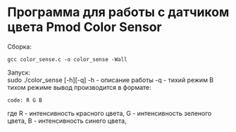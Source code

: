 # Программа для работы с датчиком цвета Pmod Color Sensor

Сборка:  
```
gcc color_sense.c -o color_sense -Wall  
```

Запуск:  
sudo ./color_sense [-h][-q]
-h - описание работы
-q - тихий режим
В тихом режиме вывод производится в формате:
```
code: R G B
```
где R - интенсивность красного цвета, G - интенсивность зеленого цвета, B - интенсивность синего цвета,